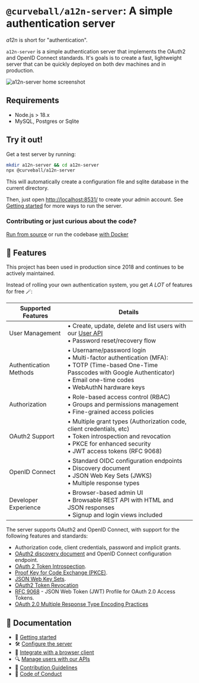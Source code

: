 `@curveball/a12n-server`: A simple authentication server
==================

*a12n* is short for "authentication".

`a12n-server` is a simple authentication server that implements the OAuth2 and OpenID Connect standards.
It's goals is to create a fast, lightweight server that can be quickly deployed on both dev machines and
in production.

![a12n-server home screenshot](https://raw.githubusercontent.com/curveball/a12n-server/master/docs/screenshot-0.27.png)

Requirements
------------

* Node.js > 18.x
* MySQL, Postgres or Sqlite

Try it out!
-----------

Get a test server by running:

```sh
mkdir a12n-server && cd a12n-server
npx @curveball/a12n-server
```

This will automatically create a configuration file and sqlite database in the
current directory.

Then, just open [http://localhost:8531/](http://localhost:8531/) to create your admin account. 
See [Getting started](/docs/getting-started.md) for more ways to run the server.

### Contributing or just curious about the code?

[Run from source](/docs/getting-started.md#running-from-source-locally) or run the codebase [with Docker](/docs/getting-started.md#running-with-docker-compose)

🍭 Features
-----------

This project has been used in production since 2018 and continues to be actively maintained. 

Instead of rolling your own authentication system, you get *A LOT* of features for free 🪄:

| Supported Features | Details |
|---------|-------------|
| User Management | • Create, update, delete and list users with our [User API](/docs/user-api.md)<br>• Password reset/recovery flow |
| Authentication Methods | • Username/password login<br>• Multi-factor authentication (MFA): <br>• TOTP (Time-based One-Time Passcodes with Google Authenticator)<br>• Email one-time codes<br>• WebAuthN hardware keys |
| Authorization | • Role-based access control (RBAC)<br>• Groups and permissions management<br>• Fine-grained access policies |
| OAuth2 Support | • Multiple grant types (Authorization code, client credentials, etc)<br>• Token introspection and revocation<br>• PKCE for enhanced security<br>• JWT access tokens (RFC 9068) |
| OpenID Connect | • Standard OIDC configuration endpoints<br>• Discovery document<br>• JSON Web Key Sets (JWKS)<br>• Multiple response types |
| Developer Experience | • Browser-based admin UI<br>• Browsable REST API with HTML and JSON responses <br>• Signup and login views included


The server supports OAuth2 and OpenID Connect, with support for the following features and standards:

* Authorization code, client credentials, password and implicit grants.
* [OAuth2 discovery document][1] and OpenID Connect configuration endpoint.
* [OAuth 2 Token Introspection][2].
* [Proof Key for Code Exchange (PKCE)][3].
* [JSON Web Key Sets][4].
* [OAuth2 Token Revocation][5]
* [RFC 9068][7] - JSON Web Token (JWT) Profile for OAuth 2.0 Access Tokens.
* [OAuth 2.0 Multiple Response Type Encoding Practices](https://openid.net/specs/oauth-v2-multiple-response-types-1_0.html)


📂 Documentation
-------------
- 🚀 [Getting started](/docs/getting-started.md)
- 🛠️ [Configure the server](/docs/server-settings.md)
- 🔗 [Integrate with a browser client](/docs/integration.md)
- 🔍 [Manage users with our APIs](/docs/user-api.md)
- 📝 [Contribution Guidelines](/.github/CONTRIBUTING.md)
- 📰 [Code of Conduct](/.github/CODE_OF_CONDUCT.md)


[1]: https://tools.ietf.org/html/rfc8414 "OAuth 2.0 Authorization Server Metadata"
[2]: https://tools.ietf.org/html/rfc7662 "OAuth 2 Token Introspection"
[3]: https://tools.ietf.org/html/rfc7636 "Proof Key for Code Exchange by OAuth Public Clients"
[4]: https://auth0.com/docs/secure/tokens/json-web-tokens/json-web-key-sets
[5]: https://datatracker.ietf.org/doc/html/rfc7009
[6]: https://datatracker.ietf.org/doc/html/rfc8959
[7]: https://www.rfc-editor.org/rfc/rfc9068 "JSON Web Token (JWT) Profile for OAuth 2.0 Access Tokens"
